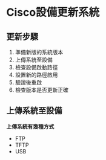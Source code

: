 # Cisco設備更新系統 #

## 更新步驟 ##

1. 準備新版的系統版本
2. 上傳系統至設備
3. 檢查設備啟動路徑
4. 設置新的路徑啟用
5. 驗證後重啟
6. 檢查版本是否更新正確

## 上傳系統至設備 ##

**上傳系統有幾種方式**

- FTP
- TFTP
- USB
  
